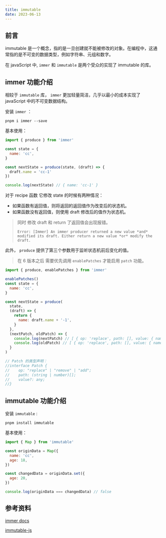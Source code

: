 ```yaml
---
title: immutable
date: 2023-06-13
---
```


## 前言

immutable 是一个概念，指的是一旦创建就不能被修改的对象。在编程中，这通常指的是不可变的数据类型，例如字符串、元组和数字。

在 javaScript 中, `immer` 和 `immutable` 是两个受众的实现了 immutable 的库。

## immer 功能介绍

相较于 `immutable` 库， `immer` 更加轻量简洁，几乎以最小的成本实现了 javaScript 中的不可变数据结构。

安装 `immer` ：

```shell
pnpm i immer --save
```

基本使用：

```js
import { produce } from 'immer'

const state = {
  name: 'cc',
}

const nextState = produce(state, (draft) => {
  draft.name = 'cc-1'
})

console.log(nextState) // { name: 'cc-1' }
```

对于 recipe 函数 它修改 state 的时候有两种情况：

- 如果函数有返回值，则将返回的返回值作为改变后的状态机。
- 如果函数没有返回值，则使用 draft 修改后的值作为状态机。

> 同时 修改 draft 和 return 了返回值会出现报错。
>
> `Error: [Immer] An immer producer returned a new value *and* modified its draft. Either return a new value *or* modify the draft.`

此外， `produce` 提供了第三个参数用于监听状态机前后变化的值。

> 在 6 版本之后 需要优先调用 `enablePatches` 才能启用 `patch` 功能。

```js
import { produce, enablePatches } from 'immer'

enablePatches()
const state = {
  name: 'cc',
}

const nextState = produce(
  state,
  (draft) => {
    return {
      name: draft.name + '-1',
    }
  },
  (nextPatch, oldPatch) => {
    console.log(nextPatch) // [ { op: 'replace', path: [], value: { name: 'cc-1' } } ]
    console.log(oldPatch) // [ { op: 'replace', path: [], value: { name: 'cc' } } ]
  }
)

// Patch 的类型声明：
//interface Patch {
//    op: "replace" | "remove" | "add";
//    path: (string | number)[];
//    value?: any;
//}
```

## immutable 功能介绍

安装 `immutable` :

```shell
pnpm install immutable
```

基本使用：

```js
import { Map } from 'immutable'

const originData = Map({
  name: 'cc',
  age: 18,
})

const changedData = originData.set({
  age: 20,
})

console.log(originData === changedData) // false
```

## 参考资料

[immer docs](https://immerjs.github.io/immer/)

[immutable-js](https://immutable-js.com/)
